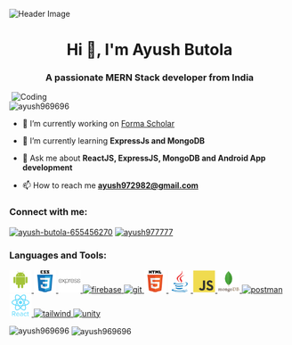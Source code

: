 ![Header Image](https://user-images.githubusercontent.com/74038190/225813708-98b745f2-7d22-48cf-9150-083f1b00d6c9.gif)
<h1 align="center">Hi 👋, I'm Ayush Butola</h1>
<h3 align="center">A passionate MERN Stack developer from India</h3>
<img align="right" alt="Coding" width="500"  src="https://camo.githubusercontent.com/91267456d2b3f62869c57ea29897d839b53e0055e8132d9b734b3b0b214fb8fd/68747470733a2f2f6d792d706f7274666f6c696f2d70726f6a656374732e6e65746c6966792e6170702f7374617469632f6d656469612f4d656e6174776f726b2e36623164333166343664636163313039656130382e676966" />

<p align="left"> <img src="https://komarev.com/ghpvc/?username=ayush969696&label=Profile%20views&color=0e75b6&style=flat" alt="ayush969696" /> </p>

- 🔭 I’m currently working on [Forma Scholar](https://github.com/formascholar0007/FormaScholar)

- 🌱 I’m currently learning **ExpressJs and MongoDB**

- 💬 Ask me about **ReactJS, ExpressJS, MongoDB and Android App development**

- 📫 How to reach me **ayush972982@gmail.com**

<h3 align="left">Connect with me:</h3>
<p align="left">
<a href="https://linkedin.com/in/ayush-butola-655456270" target="blank"><img align="center" src="https://raw.githubusercontent.com/rahuldkjain/github-profile-readme-generator/master/src/images/icons/Social/linked-in-alt.svg" alt="ayush-butola-655456270" height="30" width="40" /></a>
<a href="https://auth.geeksforgeeks.org/user/ayush977777" target="blank"><img align="center" src="https://raw.githubusercontent.com/rahuldkjain/github-profile-readme-generator/master/src/images/icons/Social/geeks-for-geeks.svg" alt="ayush977777" height="30" width="40" /></a>
</p>

<h3 align="left">Languages and Tools:</h3>
<p align="left"> <a href="https://developer.android.com" target="_blank" rel="noreferrer"> <img src="https://raw.githubusercontent.com/devicons/devicon/master/icons/android/android-original-wordmark.svg" alt="android" width="40" height="40"/> </a> <a href="https://www.w3schools.com/css/" target="_blank" rel="noreferrer"> <img src="https://raw.githubusercontent.com/devicons/devicon/master/icons/css3/css3-original-wordmark.svg" alt="css3" width="40" height="40"/> </a> <a href="https://expressjs.com" target="_blank" rel="noreferrer"> <img src="https://raw.githubusercontent.com/devicons/devicon/master/icons/express/express-original-wordmark.svg" alt="express" width="40" height="40"/> </a> <a href="https://firebase.google.com/" target="_blank" rel="noreferrer"> <img src="https://www.vectorlogo.zone/logos/firebase/firebase-icon.svg" alt="firebase" width="40" height="40"/> </a> <a href="https://git-scm.com/" target="_blank" rel="noreferrer"> <img src="https://www.vectorlogo.zone/logos/git-scm/git-scm-icon.svg" alt="git" width="40" height="40"/> </a> <a href="https://www.w3.org/html/" target="_blank" rel="noreferrer"> <img src="https://raw.githubusercontent.com/devicons/devicon/master/icons/html5/html5-original-wordmark.svg" alt="html5" width="40" height="40"/> </a> <a href="https://www.java.com" target="_blank" rel="noreferrer"> <img src="https://raw.githubusercontent.com/devicons/devicon/master/icons/java/java-original.svg" alt="java" width="40" height="40"/> </a> <a href="https://developer.mozilla.org/en-US/docs/Web/JavaScript" target="_blank" rel="noreferrer"> <img src="https://raw.githubusercontent.com/devicons/devicon/master/icons/javascript/javascript-original.svg" alt="javascript" width="40" height="40"/> </a> <a href="https://www.mongodb.com/" target="_blank" rel="noreferrer"> <img src="https://raw.githubusercontent.com/devicons/devicon/master/icons/mongodb/mongodb-original-wordmark.svg" alt="mongodb" width="40" height="40"/> </a> <a href="https://postman.com" target="_blank" rel="noreferrer"> <img src="https://www.vectorlogo.zone/logos/getpostman/getpostman-icon.svg" alt="postman" width="40" height="40"/> </a> <a href="https://reactjs.org/" target="_blank" rel="noreferrer"> <img src="https://raw.githubusercontent.com/devicons/devicon/master/icons/react/react-original-wordmark.svg" alt="react" width="40" height="40"/> </a> <a href="https://tailwindcss.com/" target="_blank" rel="noreferrer"> <img src="https://www.vectorlogo.zone/logos/tailwindcss/tailwindcss-icon.svg" alt="tailwind" width="40" height="40"/> </a> <a href="https://unity.com/" target="_blank" rel="noreferrer"> <img src="https://www.vectorlogo.zone/logos/unity3d/unity3d-icon.svg" alt="unity" width="40" height="40"/> </a> </p>

<p><img align="left" src="https://github-readme-stats.vercel.app/api/top-langs?username=ayush969696&show_icons=true&locale=en&layout=compact" alt="ayush969696" /></p>

<p>&nbsp;<img align="center" src="https://github-readme-stats.vercel.app/api?username=ayush969696&show_icons=true&locale=en" alt="ayush969696" /></p>
